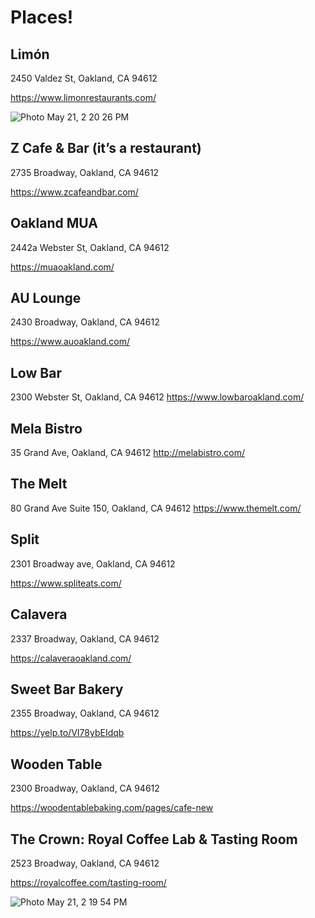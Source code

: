 
# Places!

## Limón
2450 Valdez St, Oakland, CA 94612

https://www.limonrestaurants.com/ 

![Photo May 21, 2 20 26 PM](https://user-images.githubusercontent.com/2357755/169671013-01cf0842-52be-4aa8-991d-ca2c96f2bf10.png)


## Z Cafe & Bar (it’s a restaurant)
2735 Broadway, Oakland, CA 94612

https://www.zcafeandbar.com/ 

## Oakland MUA
2442a Webster St, Oakland, CA 94612

https://muaoakland.com/

## AU Lounge
2430 Broadway, Oakland, CA 94612

https://www.auoakland.com/

## Low Bar
2300 Webster St, Oakland, CA 94612
https://www.lowbaroakland.com/

## Mela Bistro
35 Grand Ave, Oakland, CA 94612
http://melabistro.com/ 

## The Melt
80 Grand Ave Suite 150, Oakland, CA 94612
https://www.themelt.com/

## Split
2301 Broadway ave, Oakland, CA 94612

https://www.spliteats.com/

## Calavera
2337 Broadway, Oakland, CA 94612

https://calaveraoakland.com/ 

## Sweet Bar Bakery
2355 Broadway, Oakland, CA 94612

https://yelp.to/VI78ybEIdqb


## Wooden Table 
2300 Broadway, Oakland, CA 94612

https://woodentablebaking.com/pages/cafe-new

## The Crown: Royal Coffee Lab & Tasting Room
2523 Broadway, Oakland, CA 94612 

https://royalcoffee.com/tasting-room/ 

![Photo May 21, 2 19 54 PM](https://user-images.githubusercontent.com/2357755/169671042-42816980-ed2c-4db4-84a9-f98f83fdf514.jpg)

